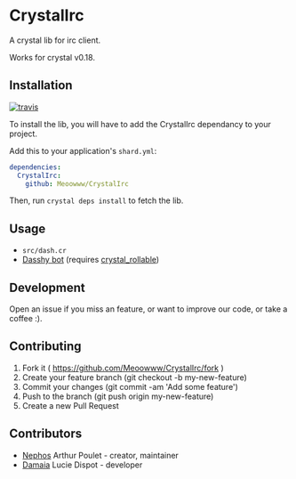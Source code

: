 # CrystalIrc

A crystal lib for irc client.

Works for crystal v0.18.


## Installation

[![travis](https://travis-ci.org/Meoowww/CrystalIrc.svg)](https://travis-ci.org/Meoowww/CrystalIrc)

To install the lib, you will have to add the CrystalIrc dependancy to your project.

Add this to your application's `shard.yml`:

```yaml
dependencies:
  CrystalIrc:
    github: Meoowww/CrystalIrc
```

Then, run ``crystal deps install`` to fetch the lib.


## Usage

- ``src/dash.cr``
- [Dasshy bot](https://gist.github.com/Nephos/6a5d6b1369d890aa089cc8bc9df7e854) (requires [crystal_rollable](https://github.com/Nephos/crystal_rollable))


## Development

Open an issue if you miss an feature, or want to improve our code, or take a coffee :).


## Contributing

1. Fork it ( https://github.com/Meoowww/CrystalIrc/fork )
2. Create your feature branch (git checkout -b my-new-feature)
3. Commit your changes (git commit -am 'Add some feature')
4. Push to the branch (git push origin my-new-feature)
5. Create a new Pull Request


## Contributors

- [Nephos](https://github.com/Nephos) Arthur Poulet - creator, maintainer
- [Damaia](https://github.com/Lucie-Dispot) Lucie Dispot - developer
